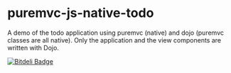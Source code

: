 puremvc-js-native-todo
======================

A demo of the todo application using puremvc (native) and dojo (puremvc classes are all native).  Only the application and the view components are written with Dojo.

[![Bitdeli Badge](https://d2weczhvl823v0.cloudfront.net/billdwhite/puremvc-js-pipes/trend.png)](https://bitdeli.com/free "Bitdeli Badge")

